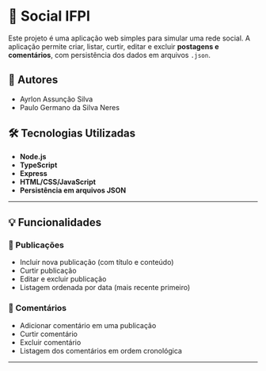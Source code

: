 # 📱 Social IFPI

Este projeto é uma aplicação web simples para simular uma rede social. A aplicação permite criar, listar, curtir, editar e excluir **postagens e comentários**, com persistência dos dados em arquivos `.json`.

## 👥 Autores

- Ayrlon Assunção Silva
- Paulo Germano da Silva Neres

## 🛠️ Tecnologias Utilizadas

- **Node.js**
- **TypeScript**
- **Express**
- **HTML/CSS/JavaScript**
- **Persistência em arquivos JSON**

---

## 💡 Funcionalidades

### 📄 Publicações
- Incluir nova publicação (com título e conteúdo)
- Curtir publicação
- Editar e excluir publicação
- Listagem ordenada por data (mais recente primeiro)

### 💬 Comentários
- Adicionar comentário em uma publicação
- Curtir comentário
- Excluir comentário
- Listagem dos comentários em ordem cronológica

---

